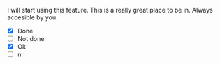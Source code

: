 I will start using this feature.
This is a really great place to be in.
Always accesible by you.
- [x] Done
- [ ] Not done
- [x] Ok
- [ ] n
